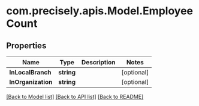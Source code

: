 
# com.precisely.apis.Model.EmployeeCount

## Properties

Name | Type | Description | Notes
------------ | ------------- | ------------- | -------------
**InLocalBranch** | **string** |  | [optional] 
**InOrganization** | **string** |  | [optional] 

[[Back to Model list]](../README.md#documentation-for-models)
[[Back to API list]](../README.md#documentation-for-api-endpoints)
[[Back to README]](../README.md)

